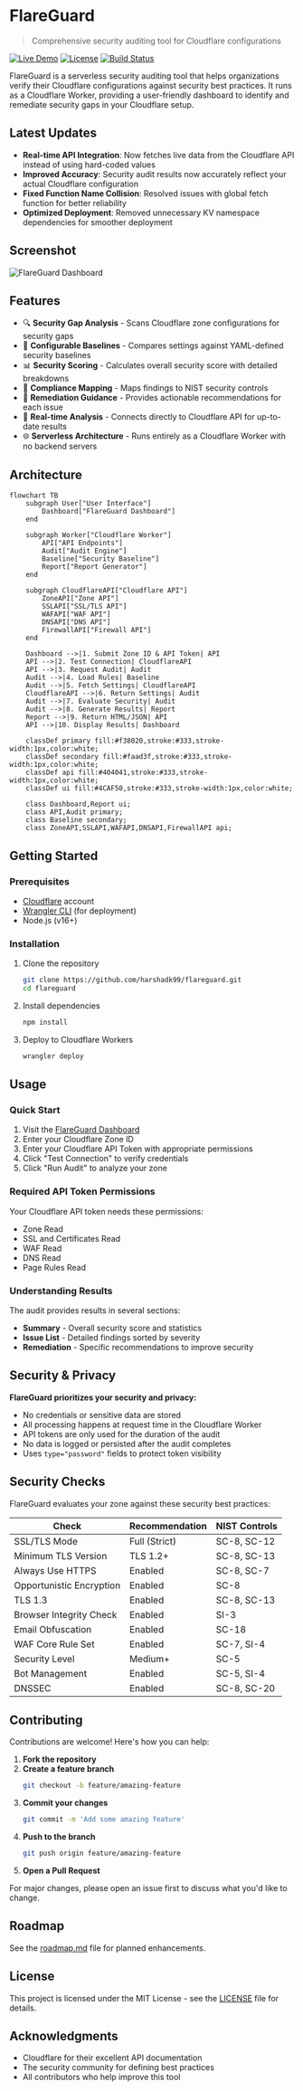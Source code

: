 # FlareGuard

> Comprehensive security auditing tool for Cloudflare configurations

[![Live Demo](https://img.shields.io/badge/demo-live-brightgreen.svg)](https://flareguard.harshad-surfer.workers.dev)
[![License](https://img.shields.io/badge/license-MIT-blue.svg)](LICENSE)
[![Build Status](https://img.shields.io/badge/build-passing-brightgreen.svg)]()

FlareGuard is a serverless security auditing tool that helps organizations verify their Cloudflare configurations against security best practices. It runs as a Cloudflare Worker, providing a user-friendly dashboard to identify and remediate security gaps in your Cloudflare setup.

## Latest Updates

- **Real-time API Integration**: Now fetches live data from the Cloudflare API instead of using hard-coded values
- **Improved Accuracy**: Security audit results now accurately reflect your actual Cloudflare configuration
- **Fixed Function Name Collision**: Resolved issues with global fetch function for better reliability
- **Optimized Deployment**: Removed unnecessary KV namespace dependencies for smoother deployment

## Screenshot

![FlareGuard Dashboard](docs/assets/dashboard-screenshot.png)

## Features

- 🔍 **Security Gap Analysis** - Scans Cloudflare zone configurations for security gaps
- 🔐 **Configurable Baselines** - Compares settings against YAML-defined security baselines
- 📊 **Security Scoring** - Calculates overall security score with detailed breakdowns
- 🏢 **Compliance Mapping** - Maps findings to NIST security controls
- 📝 **Remediation Guidance** - Provides actionable recommendations for each issue
- 🔄 **Real-time Analysis** - Connects directly to Cloudflare API for up-to-date results
- 🌐 **Serverless Architecture** - Runs entirely as a Cloudflare Worker with no backend servers

## Architecture

```mermaid
flowchart TB
    subgraph User["User Interface"]
        Dashboard["FlareGuard Dashboard"]
    end
    
    subgraph Worker["Cloudflare Worker"]
        API["API Endpoints"]
        Audit["Audit Engine"]
        Baseline["Security Baseline"]
        Report["Report Generator"]
    end
    
    subgraph CloudflareAPI["Cloudflare API"]
        ZoneAPI["Zone API"]
        SSLAPI["SSL/TLS API"]
        WAFAPI["WAF API"]
        DNSAPI["DNS API"]
        FirewallAPI["Firewall API"]
    end
    
    Dashboard -->|1. Submit Zone ID & API Token| API
    API -->|2. Test Connection| CloudflareAPI
    API -->|3. Request Audit| Audit
    Audit -->|4. Load Rules| Baseline
    Audit -->|5. Fetch Settings| CloudflareAPI
    CloudflareAPI -->|6. Return Settings| Audit
    Audit -->|7. Evaluate Security| Audit
    Audit -->|8. Generate Results| Report
    Report -->|9. Return HTML/JSON| API
    API -->|10. Display Results| Dashboard
    
    classDef primary fill:#f38020,stroke:#333,stroke-width:1px,color:white;
    classDef secondary fill:#faad3f,stroke:#333,stroke-width:1px,color:white;
    classDef api fill:#404041,stroke:#333,stroke-width:1px,color:white;
    classDef ui fill:#4CAF50,stroke:#333,stroke-width:1px,color:white;
    
    class Dashboard,Report ui;
    class API,Audit primary;
    class Baseline secondary;
    class ZoneAPI,SSLAPI,WAFAPI,DNSAPI,FirewallAPI api;
```

## Getting Started

### Prerequisites

- [Cloudflare](https://cloudflare.com) account
- [Wrangler CLI](https://developers.cloudflare.com/workers/wrangler/install-and-update/) (for deployment)
- Node.js (v16+)

### Installation

1. Clone the repository
   ```bash
   git clone https://github.com/harshadk99/flareguard.git
   cd flareguard
   ```

2. Install dependencies
   ```bash
   npm install
   ```

3. Deploy to Cloudflare Workers
   ```bash
   wrangler deploy
   ```

## Usage

### Quick Start

1. Visit the [FlareGuard Dashboard](https://flareguard.harshad-surfer.workers.dev/)
2. Enter your Cloudflare Zone ID
3. Enter your Cloudflare API Token with appropriate permissions
4. Click "Test Connection" to verify credentials
5. Click "Run Audit" to analyze your zone

### Required API Token Permissions

Your Cloudflare API token needs these permissions:
- Zone Read
- SSL and Certificates Read
- WAF Read
- DNS Read
- Page Rules Read

### Understanding Results

The audit provides results in several sections:
- **Summary** - Overall security score and statistics
- **Issue List** - Detailed findings sorted by severity
- **Remediation** - Specific recommendations to improve security

## Security & Privacy

**FlareGuard prioritizes your security and privacy:**

- No credentials or sensitive data are stored
- All processing happens at request time in the Cloudflare Worker
- API tokens are only used for the duration of the audit
- No data is logged or persisted after the audit completes
- Uses `type="password"` fields to protect token visibility

## Security Checks

FlareGuard evaluates your zone against these security best practices:

| Check | Recommendation | NIST Controls |
|-------|----------------|---------------|
| SSL/TLS Mode | Full (Strict) | SC-8, SC-12 |
| Minimum TLS Version | TLS 1.2+ | SC-8, SC-13 |
| Always Use HTTPS | Enabled | SC-8, SC-7 |
| Opportunistic Encryption | Enabled | SC-8 |
| TLS 1.3 | Enabled | SC-8, SC-13 |
| Browser Integrity Check | Enabled | SI-3 |
| Email Obfuscation | Enabled | SC-18 |
| WAF Core Rule Set | Enabled | SC-7, SI-4 |
| Security Level | Medium+ | SC-5 |
| Bot Management | Enabled | SC-5, SI-4 |
| DNSSEC | Enabled | SC-8, SC-20 |

## Contributing

Contributions are welcome! Here's how you can help:

1. **Fork the repository**
2. **Create a feature branch**
   ```bash
   git checkout -b feature/amazing-feature
   ```
3. **Commit your changes**
   ```bash
   git commit -m 'Add some amazing feature'
   ```
4. **Push to the branch**
   ```bash
   git push origin feature/amazing-feature
   ```
5. **Open a Pull Request**

For major changes, please open an issue first to discuss what you'd like to change.

## Roadmap

See the [roadmap.md](roadmap.md) file for planned enhancements.

## License

This project is licensed under the MIT License - see the [LICENSE](LICENSE) file for details.

## Acknowledgments

- Cloudflare for their excellent API documentation
- The security community for defining best practices
- All contributors who help improve this tool 